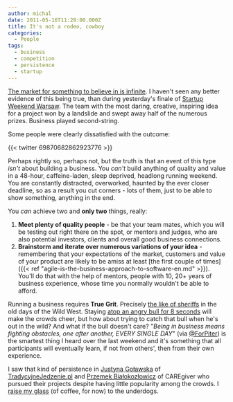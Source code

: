 ```yaml
---
author: michal
date: 2011-05-16T11:28:00.000Z
title: It's not a rodeo, cowboy
categories:
  - People
tags:
  - business
  - competition
  - persistence
  - startup
---
```


[The market for something to believe in is infinite](http://gapingvoid.com/2004/06/27/the-hughtrain/). I haven't seen any better evidence of this being true, than during yesterday's finale of [Startup Weekend Warsaw](http://warsaw.startupweekend.org/). The team with the most daring, creative, inspiring idea for a project won by a landslide and swept away half of the numerous prizes. Business played second-string.

Some people were clearly dissatisfied with the outcome:

{{< twitter 69870682862923776 >}}

Perhaps rightly so, perhaps not, but the truth is that an event of this type _isn't_ about building a business. You _can't_ build anything of quality and value in a 48-hour, caffeine-laden, sleep deprived, headlong running weekend. You are constantly distracted, overworked, haunted by the ever closer deadline, so as a result you cut corners - lots of them, just to be able to show something, anything in the end.

You _can_ achieve two and __only two__ things, really:

1. __Meet plenty of quality people__ - be that your team mates, which you will be testing out right there on the spot, or mentors and judges, who are also potential investors, clients and overall good business connections.
2. __Brainstorm and iterate over numerous variations of your idea__ - remembering that your expectations of the market, customers and value of your product are likely to be amiss at least [the first couple of times]({{< ref "agile-is-the-business-approach-to-software-en.md" >}}). You'll do that with the help of mentors, people with 10, 20+ years of business experience, whose time you normally wouldn't be able to afford.

Running a business requires __True Grit__. Precisely [the like of sheriffs](http://www.imdb.com/title/tt1403865/) in the old days of the Wild West. Staying [atop an angry bull for 8 seconds](http://en.wikipedia.org/wiki/Bull_riding) will make the crowds cheer, but how about trying to catch that bull when he's out in the wild? And what if the bull doesn't care? "_Being in business means fighting obstacles, one after another, EVERY SINGLE DAY_" (via [@ForPiter](https://twitter.com/ForPiter)) is the smartest thing I heard over the last weekend and it's something that all participants will eventually learn, if not from others', then from their own experience.

I saw that kind of persistence in [Justyna Goławska](https://twitter.com/jgolawska) of [TradycyjneJedzenie.pl](http://www.tradycyjnejedzenie.pl) and [Przemek Białokozłowicz](http://twitter.com/PBialokozowicz) of CAREgiver who pursued their projects despite having little popularity among the crowds. I [raise my glass](http://www.youtube.com/watch?v=XjVNlG5cZyQ) (of coffee, for now) to the underdogs.

